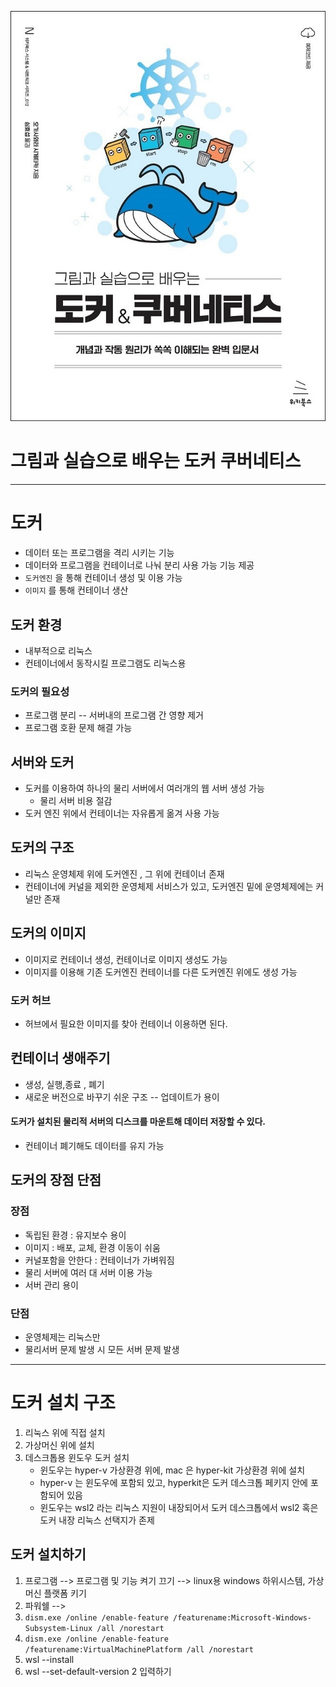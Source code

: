 ![img.png](docker01.png)

# 그림과 실습으로 배우는 도커 쿠버네티스


***


# 도커
- 데이터 또는 프로그램을 격리 시키는 기능
- 데이터와 프로그램을 컨테이너로 나눠 분리 사용 가능 기능 제공
- `도커엔진` 을 통해 컨테이너 생성 및 이용 가능
- `이미지` 를 통해 컨테이너 생산

## 도커 환경
- 내부적으로 리눅스
- 컨테이너에서 동작시킬 프로그램도 리눅스용

### 도커의 필요성
- 프로그램 분리 -- 서버내의 프로그램 간 영향 제거
- 프로그램 호환 문제 해결 가능

## 서버와 도커
- 도커를 이용하여 하나의 물리 서버에서 여러개의 웹 서버 생성 가능
    - 물리 서버 비용 절감
- 도커 엔진 위에서 컨테이너는 자유롭게 옮겨 사용 가능

## 도커의 구조
- 리눅스 운영체제 위에 도커엔진 , 그 위에 컨테이너 존재
- 컨테이너에 커널을 제외한 운영체제 서비스가 있고, 도커엔진 밑에 운영체제에는 커널만 존재


## 도커의 이미지
- 이미지로 컨테이너 생성, 컨테이너로 이미지 생성도 가능
- 이미지를 이용해 기존 도커엔진 컨테이너를 다른 도커엔진 위에도 생성 가능

### 도커 허브
- 허브에서 필요한 이미지를 찾아 컨테이너 이용하면 된다.

## 컨테이너 생애주기
- 생성, 실행,종료 , 폐기
- 새로운 버전으로 바꾸기 쉬운 구조 -- 업데이트가 용이
#### 도커가 설치된 물리적 서버의 디스크를 마운트해 데이터 저장할 수 있다.
- 컨테이너 폐기해도 데이터를 유지 가능

## 도커의 장점 단점
### 장점
- 독립된 환경 : 유지보수 용이
- 이미지 : 배포, 교체, 환경 이동이 쉬움
- 커널포함을 안한다 : 컨테이너가 가벼워짐
- 물리 서버에 여러 대 서버 이용 가능
- 서버 관리 용이

### 단점
- 운영체제는 리눅스만
- 물리서버 문제 발생 시 모든 서버 문제 발생

***


# 도커 설치 구조
1. 리눅스 위에 직접 설치
2. 가상머신 위에 설치
3. 데스크톱용 윈도우 도커 설치 
   - 윈도우는 hyper-v 가상환경 위에, mac 은 hyper-kit 가상환경 위에 설치
   - hyper-v 는 윈도우에 포함되 있고, hyperkit은 도커 데스크톱 페키지 안에 포함되어 있음
    - 윈도우는 wsl2 라는 리눅스 지원이 내장되어서 도커 데스크톱에서 wsl2 혹은 도커 내장 리눅스 선택지가 존제



## 도커 설치하기
1. 프로그램 --> 프로그램 및 기능 켜기 끄기 --> linux용 windows 하위시스템, 가상 머신 플랫폼 키기
2.  파워쉘 --> 
3. `dism.exe /online /enable-feature /featurename:Microsoft-Windows-Subsystem-Linux /all /norestart`
4. `dism.exe /online /enable-feature /featurename:VirtualMachinePlatform /all /norestart`
5. wsl --install
6. wsl --set-default-version 2 입력하기



